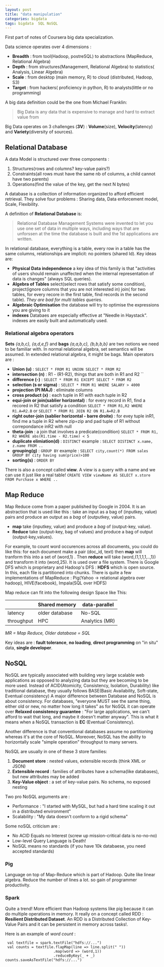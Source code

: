 ```yaml
---
layout: post
title: "data manipulation"
categories: bigdata
tags: bigdata  SQL NoSQL
---
```


First part of notes of Coursera big data specialization.
<!--more-->

Data science operates over 4 dimensions :

 - **Breadth** : from tool(Hadoop, postreSQL) to abstractions (MapReduce, Relational Algebra)
 - **Depth** : from structures(Management, Relational Algebra) to statistics( Analysis, Linear Algebra)
 - **Scale** : from desktop (main memory, R) to cloud (distributed, Hadoop, S3)
 - **Target** : from hackers( proficiency in python, R) to analysts(little or no programming)

A big data definition could be the one from Michael Franklin:

>Big Data is any data that is expensive to manage and hard to extract value from

Big Data operates on 3 challenges (**3V**) : **Volume**(size), **Velocity**(latency) and **Variety**(diversity of sources).

## Relational Database
A data Model is structured over three components :

 1. Structures(rows and columns? key-value pairs?)
 2. Constraints(all rows must have the same nb of columns, a child cannot have two parents)
 3. Operations(find the value of the key, get the next N bytes)

A database is a collection of information organized to afford efficient retrieval. They solve four problems : Sharing data, Data enforcement model, Scale, Flexibility.

A definition of **Relational Database** is:

> Relational Database Management Systems were invented to let you use one set of data in multiple ways, including ways that are unforssen at the time the database is built and the 1st applications are written.

In relational database, everything is a table, every row in a table has the same columns, relationships are implicit: no pointers (shared Id). Key ideas are:

  - **Physical Data independence** a key idea of this family is that "activities of users should remain unaffected when the internal representation of data is changes" (always SQL queries). 
  - **Algebra of Tables**  select(select rows that satisfy some condition), project(ignore columns that you are not interested in)   join( for two tables, for every recore in the first table, find records in the second table).    *They are bad for multi tables queries*. 
  - **Algebraic Optimisation** the database will try to optimise the expressions you are giving to it
  - **indexes** Databaes are especially effective at "Needle in Haystack". indexes are easily built and automatically used.

### Relational algebra operators
 **Sets** *{a,b,c}, {a,d,e,f}*  and **bags** *{a,a,b,c}, {b,b,b,b}* are two notions we need to be familiar with. In normal relational algebra, set semantics will be assumed. In extended relational algebra, it might be bags. Main operators are :
 
  - **Union (u)** : `SELECT * FROM R1 UNION SELECT * FROM R2` 
  - **intersection (n)** : R1 - (R1-R2), things that are both in R1 and R2 ``
  - **difference (-)** : `SELECT * FROM R1 EXCEPT SELECT * FROM R2`
  - **selection (s or sigma)** : `SELECT * FROM R1 WHERE SALARY > 4000`
  - **projection (PI MAJ)** : eliminate columns
  - **cross product (x)** : each tuple in R1 with each tuple in R2
  - **equi-join or join(sablier horizontal)** : for every record in R1, find a recored in R2 that satisfy a condition `SELECT * FROM R1,R2 WHERE R1.A=R2.B` or `SELECT * FROM R1 JOIN R2 ON R1.A=R2.B`
  - **right outer-join (sablier horizontal - barre droite)** : for evey tuple inR1, find me a tuple in R2 where zip=zip and pad tuple of R1 without correpondance inR2 with null 
  - **theta-join** : a join that involves a predicate(condition) `SELECT * FROM R1, R2 WHERE abs(R1.time - R2.time) < 5`
  - **duplicate elimiation(d)** : `DISTINCT` example : `SELECT DISTINCT x.name, z.name FROM ..`
  - **grouping(g)** : `GROUP BY` example : `SELECT city,count(*) FROM sales GROUP BY city having sum(price)>100`
  - **sorting(s)** : `ORDER BY`

There is also a concept called **view**. A view is a query with a name and we can use it just like a real table! `CREATE VIEW viewName AS SELECT x.store FROM Purchase x WHERE ..`

## Map Reduce
Map Reduce come from a paper published by Google in 2004. It is an abstraction that is used like this : take an input as a bag of (inputkey, value) pairs and produce an output as a _bag_ of (outputkey, value) pairs.

 - **map** take (inputkey, value) and produce a _bag_ of (output-key, value).
 - **Reduce** take (output-key, bag of values) and produce a bag of output (output-key,values).

For example, to count word occurences across all documents, you could do like this: for each document make a pair (doc_id, text) then **map** will tranform this into a set of (word,1) . Then **reduce** will take (word,{1,1,1,1,..,1}) and transform it into (word,25). 
It is used over a file system. There is Google DFS which is proprietary and Hadoop's DFS : **HDFS** which is open source. In this, each file is partitioned into chunks.
There is quite a few implementations of MapReduce : Pig(Yahoo -> relational algebra over hadoop), HIVE(facebook), Impala(SQL over HDFS)    

Map reduce can fit into the following design Space like This:

|            |Shared memory   | data-parallel |
|------------|----------------|---------------|
|latency     | older database | No-SQL        |
| throughput |    HPC         | Analytics (MR)|

_MR = Map Reduce, Older database = SQL_

Key ideas are : **fault tolerance**, **no loading**, **direct programming** on "in situ" data, **single developer**.

## NoSQL
NoSQL are typically associated with building very large scalable web applications as opposed to analyzing data but they are becoming to be more used. Instead of ACID(Atomicity, Consistency, Isolation, Durability) like traditional database, they usually follows BASE(Basic Availability, Soft-state, Eventual consistency)
A major difference between Database and NoSQL is about consistency. For databases, "everyone MUST see the same thing, either old or new, no matter how long it takes" as for NoSQL it can operate over **Relaxed consistency guarantee** : "For large applications, we can't afford to wait that long, and maybe it doesn't matter anyway". This is what it means when a NoSQL transaction is **EC** (Eventual Consistency). 

Another difference is that conventional databases assume no partitioning whereas it's at the core of NoSQL. Moreover, NoSQL has the ability to horizontally scale "simple operation" throughput to many servers.

NoSQL are usually in one of these 3 store families:

1. **Document store** : nested values, extensible records (think XML or JSON)
2. **Extensible record** : families of attributes have a schema(like databases), but new attributes may be added
3. **Key-Value object** : a set of key-value pairs. No schema, no exposed nesting


Two pro NoSQL arguments are :

 - Performance : "I started with MySQL, but had a hard time scaling it out in a distributed environment"
 - Scalability : "My data doesn't conform to a rigid schema"

Some noSQL criticism are :

 - No ACID Equals no Interest (screw up mission-critical data is no-no-no)
 - Low-level Query Language is Death!
 - NoSQL means no standards (if you have 10k databaese, you need accepted standards)

### Pig
Language on top of Map-Reduce which is part of Hadoop. Quite like linear algebra. Reduce the number of lines a lot. so gain of programmer productivity.

### Spark
Quite a trend! More efficient than Hadoop systems like pig because it can do multiple operations in memory. It really on a concept called RDD : **Resilient Distributed Dataset**. An RDD is a Distributed Collection of Key-Value Pairs and it can be persistent in memory across tasks!.

Here is an example of  *word count* :

```
 val textfile = spark.textFile("hdfs://...")
 val counts = textfile.flapMap(line => line.split(" "))
                      .map(word => (word,1))
                      .reduceByKey(_ + _)
counts.saveAsTextFile("hdfs://...")
```

